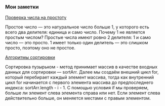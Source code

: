 ### Мои заметки

[Проверка числа на простоту](https://www.youtube.com/watch?v=snRFphzl-bU "Простые числа")

Простое число — это натуральное число больше 1, у которого есть всего два делителя: единица и само число.
Почему 1 не является простым числом?
Простые числа имеют ровно 2 делителя: 1 и само число — это просто. 1 имеет только один делитель — это слишком просто, поэтому оно не простое.

[Алгоритмы сортировки](https://tproger.ru/articles/algoritmy-sortirovki-na-java-s-primerami/ "Алгоритмы сортировки на Java с примерами")

Сортировка пузырьком - метод принимает массив в качестве входных данных для сортировки — sortArr. Далее мы создаём внешний цикл for, который перебирает каждый элемент массива, тогда как внутренний цикл for начинается с первого элемента массива до предпоследнего индекса: sortArr.length - i - 1. С помощью условия if мы проверяем, больше ли элемент слева элемента справа или нет. Если элемент слева действительно больше, он меняется местами с правым элементом.